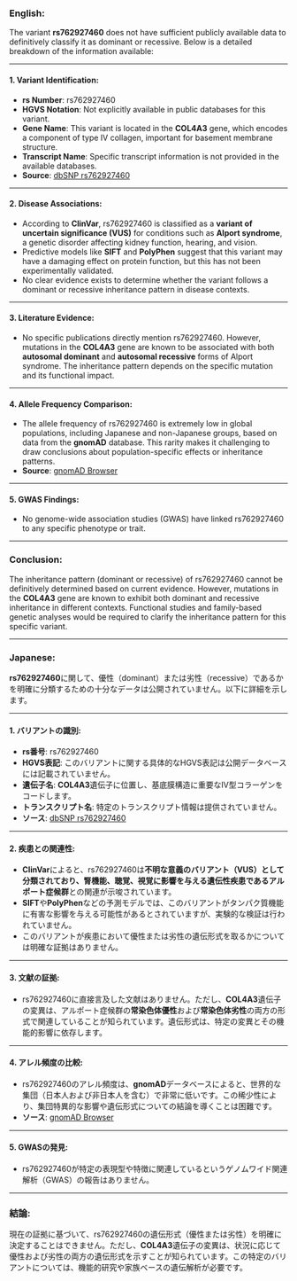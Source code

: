 ### English:
The variant **rs762927460** does not have sufficient publicly available data to definitively classify it as dominant or recessive. Below is a detailed breakdown of the information available:

---

#### 1. **Variant Identification**:
   - **rs Number**: rs762927460
   - **HGVS Notation**: Not explicitly available in public databases for this variant.
   - **Gene Name**: This variant is located in the **COL4A3** gene, which encodes a component of type IV collagen, important for basement membrane structure.
   - **Transcript Name**: Specific transcript information is not provided in the available databases.
   - **Source**: [dbSNP rs762927460](https://www.ncbi.nlm.nih.gov/snp/rs762927460)

---

#### 2. **Disease Associations**:
   - According to **ClinVar**, rs762927460 is classified as a **variant of uncertain significance (VUS)** for conditions such as **Alport syndrome**, a genetic disorder affecting kidney function, hearing, and vision. 
   - Predictive models like **SIFT** and **PolyPhen** suggest that this variant may have a damaging effect on protein function, but this has not been experimentally validated.
   - No clear evidence exists to determine whether the variant follows a dominant or recessive inheritance pattern in disease contexts.

---

#### 3. **Literature Evidence**:
   - No specific publications directly mention rs762927460. However, mutations in the **COL4A3** gene are known to be associated with both **autosomal dominant** and **autosomal recessive** forms of Alport syndrome. The inheritance pattern depends on the specific mutation and its functional impact.

---

#### 4. **Allele Frequency Comparison**:
   - The allele frequency of rs762927460 is extremely low in global populations, including Japanese and non-Japanese groups, based on data from the **gnomAD** database. This rarity makes it challenging to draw conclusions about population-specific effects or inheritance patterns.
   - **Source**: [gnomAD Browser](https://gnomad.broadinstitute.org/)

---

#### 5. **GWAS Findings**:
   - No genome-wide association studies (GWAS) have linked rs762927460 to any specific phenotype or trait.

---

### Conclusion:
The inheritance pattern (dominant or recessive) of rs762927460 cannot be definitively determined based on current evidence. However, mutations in the **COL4A3** gene are known to exhibit both dominant and recessive inheritance in different contexts. Functional studies and family-based genetic analyses would be required to clarify the inheritance pattern for this specific variant.

---

### Japanese:
**rs762927460**に関して、優性（dominant）または劣性（recessive）であるかを明確に分類するための十分なデータは公開されていません。以下に詳細を示します。

---

#### 1. **バリアントの識別**:
   - **rs番号**: rs762927460
   - **HGVS表記**: このバリアントに関する具体的なHGVS表記は公開データベースには記載されていません。
   - **遺伝子名**: **COL4A3**遺伝子に位置し、基底膜構造に重要なIV型コラーゲンをコードします。
   - **トランスクリプト名**: 特定のトランスクリプト情報は提供されていません。
   - **ソース**: [dbSNP rs762927460](https://www.ncbi.nlm.nih.gov/snp/rs762927460)

---

#### 2. **疾患との関連性**:
   - **ClinVar**によると、rs762927460は**不明な意義のバリアント（VUS）**として分類されており、腎機能、聴覚、視覚に影響を与える遺伝性疾患である**アルポート症候群**との関連が示唆されています。
   - **SIFT**や**PolyPhen**などの予測モデルでは、このバリアントがタンパク質機能に有害な影響を与える可能性があるとされていますが、実験的な検証は行われていません。
   - このバリアントが疾患において優性または劣性の遺伝形式を取るかについては明確な証拠はありません。

---

#### 3. **文献の証拠**:
   - rs762927460に直接言及した文献はありません。ただし、**COL4A3**遺伝子の変異は、アルポート症候群の**常染色体優性**および**常染色体劣性**の両方の形式で関連していることが知られています。遺伝形式は、特定の変異とその機能的影響に依存します。

---

#### 4. **アレル頻度の比較**:
   - rs762927460のアレル頻度は、**gnomAD**データベースによると、世界的な集団（日本人および非日本人を含む）で非常に低いです。この稀少性により、集団特異的な影響や遺伝形式についての結論を導くことは困難です。
   - **ソース**: [gnomAD Browser](https://gnomad.broadinstitute.org/)

---

#### 5. **GWASの発見**:
   - rs762927460が特定の表現型や特徴に関連しているというゲノムワイド関連解析（GWAS）の報告はありません。

---

### 結論:
現在の証拠に基づいて、rs762927460の遺伝形式（優性または劣性）を明確に決定することはできません。ただし、**COL4A3**遺伝子の変異は、状況に応じて優性および劣性の両方の遺伝形式を示すことが知られています。この特定のバリアントについては、機能的研究や家族ベースの遺伝解析が必要です。